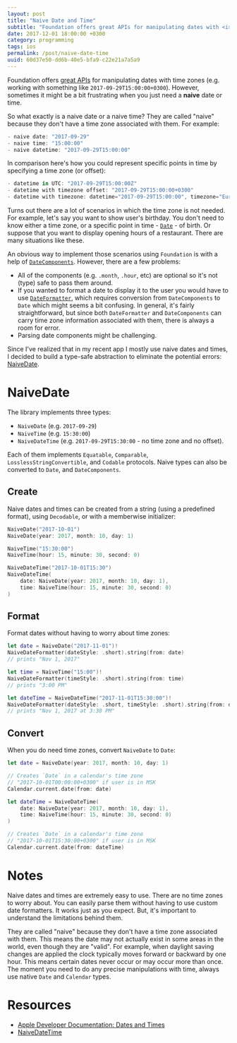 ```yaml
---
layout: post
title: "Naive Date and Time"
subtitle: "Foundation offers great APIs for manipulating dates with <i>time zones</i>, however, it might be missing a few things"
date: 2017-12-01 18:00:00 +0300
category: programming
tags: ios
permalink: /post/naive-date-time
uuid: 60d37e50-dd6b-40e5-bfa9-c22e21a7a5a9
---
```


Foundation offers [great APIs](https://developer.apple.com/documentation/foundation/dates_and_times) for manipulating dates with time zones (e.g. working with something like `2017-09-29T15:00:00+0300`). However, sometimes it might be a bit frustrating when you just need a **naive** date or time.

So what exactly is a naive date or a naive time? They are called "naive" because they don't have a time zone associated with them. For example:

```swift
- naive date: "2017-09-29"
- naive time: "15:00:00"
- naive datetime: "2017-09-29T15:00:00"
```

In comparison here's how you could represent specific points in time by specifying a time zone (or offset):

```swift
- datetime in UTC: "2017-09-29T15:00:00Z"
- datetime with timezone offset: "2017-09-29T15:00:00+0300"
- datetime with timezone: datetime="2017-09-29T15:00:00", timezone="Europe/London"
```

Turns out there are a lot of scenarios in which the time zone is not needed. For example, let's say you want to show user's birthday. You don't need to know either a time zone, or a specific point in time - [`Date`](https://developer.apple.com/documentation/foundation/date) - of birth. Or suppose that you want to display opening hours of a restaurant. There are many situations like these.

An obvious way to implement those scenarios using `Foundation` is with a help of [`DateComponents`](https://developer.apple.com/documentation/foundation/datecomponents). However, there are a few problems:

- All of the components (e.g. `.month`, `.hour`, etc) are optional so it's not (type) safe to pass them around.
- If you wanted to format a date to display it to the user you would have to use [`DateFormatter`](https://developer.apple.com/documentation/foundation/dateformatter), which requires conversion from `DateComponents` to `Date` which might seems a bit confusing. In general, it's fairly straightforward, but since both `DateFormatter` and `DateComponents` can carry time zone information associated with them, there is always a room for error.
- Parsing date components might be challenging.

Since I've realized that in my recent app I mostly use naive dates and times, I decided to build a type-safe abstraction to eliminate the potential errors: [NaiveDate](https://github.com/kean/NaiveDate).

# NaiveDate

The library implements three types:
- `NaiveDate` (e.g. `2017-09-29`)
- `NaiveTime` (e.g. `15:30:00`)
- `NaiveDateTime` (e.g. `2017-09-29T15:30:00` - no time zone and no offset).

Each of them implements `Equatable`, `Comparable`, `LosslessStringConvertible`, and `Codable` protocols. Naive types can also be converted to  `Date`, and `DateComponents`.

## Create

Naive dates and times can be created from a string (using a predefined format), using `Decodable`, or with a memberwise initializer:

```swift
NaiveDate("2017-10-01")
NaiveDate(year: 2017, month: 10, day: 1)

NaiveTime("15:30:00")
NaiveTime(hour: 15, minute: 30, second: 0)

NaiveDateTime("2017-10-01T15:30")
NaiveDateTime(
    date: NaiveDate(year: 2017, month: 10, day: 1),
    time: NaiveTime(hour: 15, minute: 30, second: 0)
)
```

## Format

Format dates without having to worry about time zones:

```swift
let date = NaiveDate("2017-11-01")!
NaiveDateFormatter(dateStyle: .short).string(from: date)
// prints "Nov 1, 2017"

let time = NaiveTime("15:00")!
NaiveDateFormatter(timeStyle: .short).string(from: time)
// prints "3:00 PM"

let dateTime = NaiveDateTime("2017-11-01T15:30:00")!
NaiveDateFormatter(dateStyle: .short, timeStyle: .short).string(from: dateTime)
// prints "Nov 1, 2017 at 3:30 PM"
```

## Convert

When you do need time zones, convert `NaiveDate` to `Date`:

```swift
let date = NaiveDate(year: 2017, month: 10, day: 1)

// Creates `Date` in a calendar's time zone
// "2017-10-01T00:00:00+0300" if user is in MSK
Calendar.current.date(from: date)
```

```swift
let dateTime = NaiveDateTime(
    date: NaiveDate(year: 2017, month: 10, day: 1),
    time: NaiveTime(hour: 15, minute: 30, second: 0)
)

// Creates `Date` in a calendar's time zone
// "2017-10-01T15:30:00+0300" if user is in MSK
Calendar.current.date(from: dateTime)
```

# Notes

Naive dates and times are extremely easy to use. There are no time zones to worry about. You can easily parse them without having to use custom date formatters. It works just as you expect. But, it's important to understand the limitations behind them.

They are called "naive" because they don't have a time zone associated with them. This means the date may not actually exist in some areas in the world, even though they are "valid". For example, when daylight saving changes are applied the clock typically moves forward or backward by one hour. This means certain dates never occur or may occur more than once. The moment you need to do any precise manipulations with time, always use native `Date` and `Calendar` types.

# Resources

- [Apple Developer Documentation: Dates and Times](https://developer.apple.com/documentation/foundation/dates_and_times)
- [NaiveDateTime](https://docs.rs/chrono/0.3.1/chrono/naive/datetime/struct.NaiveDateTime.html)
